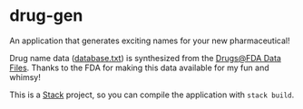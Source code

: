 # drug-gen

An application that generates exciting names for your new pharmaceutical!

Drug name data ([database.txt](/database.txt)) is synthesized from the [Drugs@FDA Data Files]. Thanks to the FDA for making this data available for my fun and whimsy!

This is a [Stack] project, so you can compile the application with `stack build`.

[Drugs@FDA Data Files]: https://www.fda.gov/drugs/drug-approvals-and-databases/drugsfda-data-files
[Stack]: https://docs.haskellstack.org/
